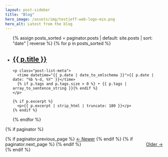 ```yaml
---
layout: post-sidebar
title: "Blog"
hero_image: /assets/img/testjeff-web-logo-min.png
hero_alt: Latest from the blog
---
```


<ul class="post-list">
  {% assign posts_sorted = paginator.posts | default: site.posts | sort: "date" | reverse %}
  {% for p in posts_sorted %}
  <li class="post-list-item">
    <h2 class="h2"><a href="{{ p.url | relative_url }}">{{ p.title }}</a></h2>

    <p class="post-list-meta">
      <time datetime="{{ p.date | date_to_xmlschema }}">{{ p.date | date: "%b %-d, %Y" }}</time>
      {% if p.tags and p.tags.size > 0 %} • {{ p.tags | array_to_sentence_string }}{% endif %}
    </p>

    {% if p.excerpt %}
      <p>{{ p.excerpt | strip_html | truncate: 180 }}</p>
    {% endif %}
  </li>
  {% endfor %}
</ul>

{% if paginator %}
<nav class="pager">
  {% if paginator.previous_page %}
    <a href="{{ paginator.previous_page_path | relative_url }}">← Newer</a>
  {% endif %}
  {% if paginator.next_page %}
    <a href="{{ paginator.next_page_path | relative_url }}" style="float:right">Older →</a>
  {% endif %}
</nav>
{% endif %}
